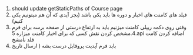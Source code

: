 1. should update getStaticPaths of Course page
2. فیلد های کامنت های اخبار و دوره ها باید یکی باشد (بجز آیدی که آن هم میتونیم یکی کنیم)
3. وقتی روی دکمه ریپلی کامنت میزنیم باید به ارتفاع درستی از صفحه برسه برای فرم
   4.مشخص کردن نقش کسی که برای اخبار کامنت میزاره
   5.api اضافه کردن کامت فلد نامشخ
4. باید فرم آپدیت پروفایل درست بشه ( ارسال تاریخ
